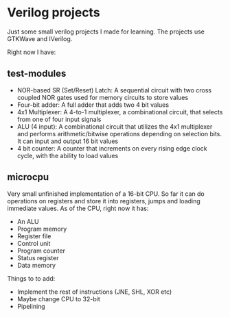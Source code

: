 # Verilog projects

Just some small verilog projects I made for learning. The projects use GTKWave and IVerilog.

Right now I have:
## test-modules
- NOR-based SR (Set/Reset) Latch: A sequential circuit with two cross coupled NOR gates used for memory circuits to store values
- Four-bit adder: A full adder that adds two 4 bit values
- 4x1 Multiplexer: A 4-to-1 multiplexer, a combinational circuit, that selects from one of four input signals
- ALU (4 input): A combinational circuit that utilizes the 4x1 multiplexer and performs arithmetic/bitwise operations depending on selection bits. It can input and output 16 bit values
- 4 bit counter: A counter that increments on every rising edge clock cycle, with the ability to load values

## microcpu
Very small unfinished implementation of a 16-bit CPU. So far it can do operations on registers and store it into registers, jumps and loading immediate values. As of the CPU, right now it has:

- An ALU 
- Program memory 
- Register file 
- Control unit 
- Program counter
- Status register
- Data memory

Things to to add:

- Implement the rest of instructions (JNE, SHL, XOR etc)
- Maybe change CPU to 32-bit
- Pipelining